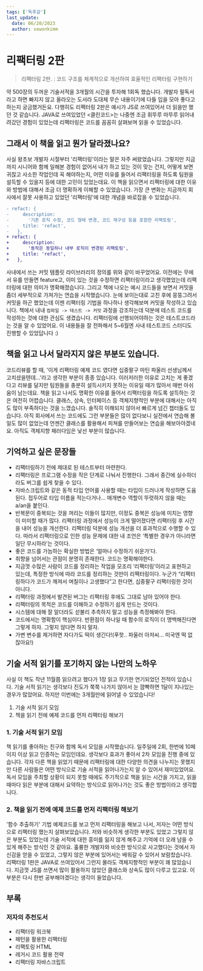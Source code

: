 ```yaml
---
tags: ['독후감']
last_update:
  date: 06/20/2023
  author: sewonkimm
---
```


# 리팩터링 2판
> 리팩터링 2판. : 코드 구조를 체계적으로 개선하여 효율적인 리팩터링 구현하기

약 500장의 두꺼운 기술서적을 3개월의 시간을 투자해 1회독 했습니다. 개발자 필독서라고 하면 빠지지 않고 올라오는 도서라 도대체 무슨 내용이기에 다들 입을 모아 좋다고 하는지 궁금했거든요. 다행히도 리팩터링 2판은 예시가 JS로 쓰여있어서 더 읽을만 했던 것 같습니다. JAVA로 쓰여있었던 <클린코드>는 나중엔 조금 휘뚜루 마뚜루 읽어내려갔던 경험이 있었는데 리팩터링은 코드를 꼼꼼히 살펴보며 읽을 수 있었습니다. 
 
 
## 그래서 이 책을 읽고 뭔가 달라졌나요?

사실 왕초보 개발자 시절부터 '리팩터링'이라는 말은 자주 써왔었습니다. 그렇지만 지금까지 시니어와 함께 일해본 경험이 없어서 내가 하고 있는 것이 맞는 건지, 어떻게 보면 귀찮고 사소한 작업인데 꼭 해야하는지, 어떤 이유를 들어서 리팩터링을 하도록 팀원을 설득할 수 있을지 등에 대한 고민이 있었는데요. 이 책을 읽으면서 리팩터링에 대한 이유와 방법에 대해서 조금 더 명확하게 이해할 수 있었습니다.
가장 큰 변화는 지금까지 회사에서 잘못 사용하고 있었던 '리팩터링'에 대한 개념을 바로잡을 수 있었습니다. 

```diff
- refact: {
-     description:
-       '기존 로직 수정, 코드 형태 변경, 코드 재구성 등을 포함한 리팩토링',
-     title: 'refact',
-   },
+ refact: {
+     description:
+       '동작은 동일하나 내부 로직이 변경된 리팩토링',
+     title: 'refact',
+   },
```

사내에서 쓰는 커밋 템플릿 라이브러리의 정의를 위와 같이 바꾸었어요. 이전에는 무에서 유를 만들면 feature고, 이미 있는 것을 수정하면 리팩터링이라고 생각했었는데 리팩터링에 대한 의미가 명확해졌습니다. 
그리고 책에 나오는 예시 코드들을 보면서 커밋을 좀더 세부적으로 가져가는 연습을 시작했습니다. 눈에 보이는대로 고친 후에 뭉뚱그려서 커밋을 하곤 했었는데 이젠 리팩터링 기법을 하나하나 생각해보며 커밋을 작성하고 있습니다. 
책에서 내내 `컴파일 -> 테스트 -> 커밋` 과정을 강조하는데 덕분에 테스트 코드를 작성하는 것에 대한 관심도 생겼습니다. 리팩터링에 선행되어야하는 것은 테스트코드라는 것을 알 수 있었어요. 이 내용들을 잘 전파해서 5~6월엔 사내 테스트코드 스터디도 진행할 수 있었답니다 :)


## 책을 읽고 나서 달라지지 않은 부분도 있습니다.

코드리뷰를 할 때, '이게 리팩터링 예제 코드 였다면 십중팔구 마틴 파울러 선생님께서 고치셨을텐데...'라고 생각한 부분이 종종 있습니다. 이러저러한 이유로 고치는 게 좋겠다고 리뷰를 달지만 팀원들을 충분히 설득시키지 못하는 이유일 때가 많아서 매번 아쉬움이 남는데요. 책을 읽고 나서도 명확한 이유를 들어서 리팩터링을 하도록 설득하는 것은 여전히 어렵습니다.
클래스, 상속, 인터페이스 등 객체지향적인 부분에 대해서는 아직도 많이 부족하다는 것을 느꼈습니다. 솔직히 이해되지 않아서 빠르게 넘긴 챕터들도 있습니다. 아직 회사에서 쓰는 코드에도 그런 부분들은 많이 없다보니 실전에서 연습해 볼 일도 많이 없었는데 언젠간 클래스를 활용해서 피쳐를 만들어보는 연습을 해보아야겠네요. 아직도 객체지향 패러다임은 낯선 부분이 많습니다.


## 기억하고 싶은 문장들

- 리팩터링하기 전에 제대로 된 테스트부터 마련한다.
- 리팩터링은 프로그램 수정을 작은 단계로 나눠서 진행한다. 그래서 중간에 실수하더라도 버그를 쉽게 찾을 수 있다.
- 자바스크립트와 같은 동적 타입 언어를 사용할 때는 타입이 드러나게 작성하면 도움된다. 접두어로 타입 이름을 적는다거나… 매개변수 역할이 뚜렷하지 않을 때는 a/an을 붙인다.
- 반복문이 중복되는 것을 꺼리는 이들이 많지만, 이정도 중복은 성능에 미치는 영향이 미미할 때가 많다. 리팩터링 과정에서 성능이 크게 떨어졌다면 리팩터링 후 시간을 내어 성능을 개선한다. 리팩터링 덕분에 성능 개선을 더 효과적으로 수행할 수 있다. 따라서 리팩터링으로 인한 성능 문제에 대한 내 조언은 ‘특별한 경우가 아니라면 일단 무시하라’는 것이다.
- 좋은 코드를 가늠하는 확실한 방법은 ‘얼마나 수정하기 쉬운가’다.
- 취향을 넘어서는 관점이 분명히 존재한다. 코드는 명확해야한다.
- 지금껏 수많은 사람이 코드를 정리하는 작업을 모조리 ‘리팩터링’이라고 표현하고 있는데, 특정한 방식에 따라 코드를 정리하는 것만이 리팩터링이다. 누군가 “리팩터링하다가 코드가 깨져서 며칠이나 고생했다”고 한다면, 십중팔구 리팩터링한 것이 아니다.
- 리팩터링 과정에서 발견된 버그는 리팩터링 후에도 그대로 남아 있어야 한다.
- 리팩터링의 목적은 코드를 이해하고 수정하기 쉽게 만드는 것이다.
- 시스템에 대해 잘 알더라도 섣불리 추측하지 말고 성능을 측정해봐야 한다.
- 코드에서는 명확함이 핵심이다. 반환점이 하나일 때 함수의 로직이 더 명백해진다면 그렇게 하자. 그렇지 않다면 하지 말자.
- 가변 변수를 제거하면 자다가도 떡이 생긴다!(푸핫.. 파울러 아저씨… 미국엔 떡 없잖아요!)




## 기술 서적 읽기를 포기하지 않는 나만의 노하우

사실 이 책도 작년 11월쯤 읽으려고 했다가 1장 읽고 무기한 연기되었던 전적이 있습니다. 기술 서적 읽기는 생각보다 진도가 쭉쭉 나가지 않아서 눈 깜빡하면 1달이 지나있는 경우가 많았어요. 하지만 이번에는 3개월만에 읽어낼 수 있었습니다!

1. 기술 서적 읽기 모임
2. 책을 읽기 전에 예제 코드를 먼저 리팩터링 해보기


### 1. 기술 서적 읽기 모임

책 읽기를 좋아하는 친구와 함께 독서 모임을 시작했습니다. 일주일에 2회, 한번에 10페이지 이상 읽고 인증하는 모임인데요. 생각보다 효과가 좋아서 2차 모임을 진행 중에 있습니다. 각자 다른 책을 읽었기 때문에 리팩터링에 대한 다양한 의견을 나누지는 못했지만 다른 사람들은 어떤 방식으로 기술 서적을 읽어나가는지 알 수 있어서 재미있었어요.
독서 모임을 주최할 상황이 되지 못할 때에도 주기적으로 책을 읽는 시간을 가지고, 읽을 때마다 읽은 부분에 대해서 요약하는 방식으로 읽어나가는 것도 좋은 방법이라고 생각합니다.

### 2. 책을 읽기 전에 예제 코드를 먼저 리팩터링 해보기

'함수 추출하기' 기법 예제코드를 보고 먼저 리팩터링을 해보고 나서, 저자는 어떤 방식으로 리팩터링 했는지 살펴보았습니다. 저와 비슷하게 생각한 부분도 있었고 그렇지 않은 부분도 있었는데 기술 서적에 대한 흥미를 잃지 않게 해주고 기억에 더 오래 남을 수 있게 해주는 방식인 것 같아요. 훌륭한 개발자와 비슷한 방식으로 사고했다는 것에서 자신감을 얻을 수 있었고, 그렇지 않은 부분에 있어서는 배워갈 수 있어서 보람찼습니다. 
리팩터링 1판은 JAVA로 쓰여있어서 그런지 몰라도 객체지향적인 부분이 꽤 많았습니다. 지금껏 JS를 쓰면서 많이 활용하지 않았던 클래스와 상속도 많이 다루고 있고요. 이 부분은 다시 한번 공부해야겠다는 생각이 들었습니다.


## 부록
### 저자의 추천도서

- 리팩터링 워크북
- 패턴을 활용한 리팩터링
- 리팩토링 HTML
- 레거시 코드 활용 전략
- 리팩터링 자바스크립트


